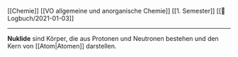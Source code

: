 [[Chemie]] [[VO allgemeine und anorganische Chemie]] [[1. Semester]] [[📖 Logbuch/2021-01-03]]

---

**Nuklide** sind Körper, die aus Protonen und Neutronen bestehen und den Kern von [[Atom|Atomen]] darstellen.